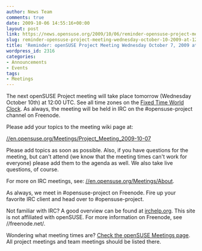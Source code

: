 ```yaml
---
author: News Team
comments: true
date: 2009-10-06 14:55:16+00:00
layout: post
link: https://news.opensuse.org/2009/10/06/reminder-opensuse-project-meeting-wednesday-october-10-2009-at-1200-utc/
slug: reminder-opensuse-project-meeting-wednesday-october-10-2009-at-1200-utc
title: 'Reminder: openSUSE Project Meeting Wednesday October 7, 2009 at 12:00 UTC'
wordpress_id: 2316
categories:
- Announcements
- Events
tags:
- Meetings
---
```


The next openSUSE Project meeting will take place tomorrow (Wednesday October 10th) at 12:00 UTC. See all time zones on the [Fixed Time World Clock](//is.gd/40ttO). As always, the meeting will be held in IRC on the #opensuse-project channel on Freenode.





Please add your topics to the meeting wiki page at:





[//en.opensuse.org/Meetings/Project_Meeting_2009-10-07](//en.opensuse.org/Meetings/Project_Meeting_2009-10-07)



Please add topics as soon as possible. Also, if you have questions for the meeting, but can't attend (we know that the meeting times can't work for everyone) please add them to the agenda as well. We also take live questions, of course.





For more on IRC meetings, see: [//en.opensuse.org/Meetings/About](//en.opensuse.org/Meetings/About).





As always, we meet in #opensuse-project on Freenode. Fire up your favorite IRC client and head over to #opensuse-project.





Not familiar with IRC? A good overview can be found at [irchelp.org](//www.irchelp.org/). This site is not affiliated with openSUSE. For more information on Freenode, see //freenode.net/.





Wondering what meeting times are? [Check the openSUSE Meetings page](//en.opensuse.org/Meetings). All project meetings and team meetings should be listed there.
